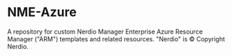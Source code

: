 # NME-Azure
A repository for custom Nerdio Manager Enterprise Azure Resource Manager ("ARM") templates and related resources. "Nerdio" is © Copyright Nerdio.

